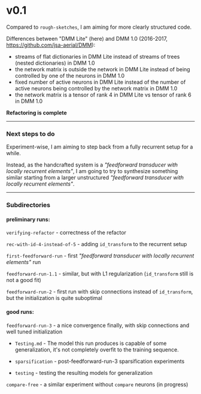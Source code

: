 # v0.1

Compared to `rough-sketches`, I am aiming for more clearly structured code.

Differences between "DMM Lite" (here) and DMM 1.0 (2016-2017, https://github.com/jsa-aerial/DMM):

 * streams of flat dictionaries in DMM Lite instead of streams of trees (nested dictionaries) in DMM 1.0
 * the network matrix is outside the network in DMM Lite instead of being controlled by one of the neurons in DMM 1.0
 * fixed number of active neurons in DMM Lite instead of the number of active neurons being controlled by the network matrix in DMM 1.0
 * the network matrix is a tensor of rank 4 in DMM Lite vs tensor of rank 6 in DMM 1.0

**Refactoring is complete**

---

### Next steps to do

Experiment-wise, I am aiming to step back from a fully recurrent setup for a while.

Instead, as the handcrafted system is a _"feedforward transducer with locally recurrent elements"_,
I am going to try to synthesize something similar starting from a larger unstructured
_"feedforward transducer with locally recurrent elements"_.

---

### Subdirectories

#### preliminary runs:

`verifying-refactor` - correctness of the refactor

`rec-with-id-4-instead-of-5` - adding `id_transform` to the recurrent setup

`first-feedforward-run` - first _"feedforward transducer with locally recurrent elements"_ run

`feedforward-run-1.1` - similar, but with L1 regularization (`id_transform` still is not a good fit)

`feedforward-run-2` - first run with skip connections instead of `id_transform`, but the initialization is quite suboptimal

#### good runs:

`feedforward-run-3` - a nice convergence finally, with skip connections and well tuned initialization

   * `Testing.md` - The model this run produces is capable of some generalization, it's not completely overfit to the training sequence.

   * `sparsification` - post-feedforward-run-3 sparsification experiments

   * `testing` - testing the resulting models for generalization
   
 `compare-free` - a similar experiment without `compare` neurons (in progress)
